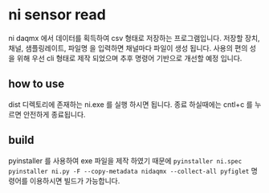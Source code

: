 # ni sensor read
ni daqmx 에서 데이터를 획득하여 csv 형태로 저장하는 프로그램입니다.
저장할 장치, 채널, 샘플링레이트, 파일명 을 입력하면 채널마다 파일이 생성 됩니다.
사용의 편의 성을 위해 우선 cli 형태로 제작 되었으며 추후 명령어 기반으로 개선할 예정 입니다.

## how to use
dist 디렉토리에 존재하는 ni.exe 를 실행 하시면 됩니다.
종료 하실때에는 cntl+c 를 누르면 안전하게 종료됩니다.

## build
pyinstaller 를 사용하여 exe 파일을 제작 하였기 때문에
```pyinstaller ni.spec```
```pyinstaller ni.py -F --copy-metadata nidaqmx --collect-all pyfiglet```
명령어를 이용하시면 빌드가 가능합니다.
